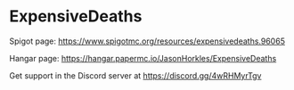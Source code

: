 # ExpensiveDeaths
Spigot page: https://www.spigotmc.org/resources/expensivedeaths.96065

Hangar page: https://hangar.papermc.io/JasonHorkles/ExpensiveDeaths

Get support in the Discord server at https://discord.gg/4wRHMyrTgv

